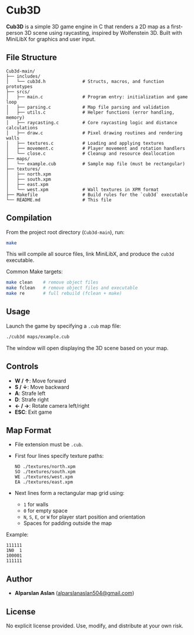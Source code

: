 # Cub3D

**Cub3D** is a simple 3D game engine in C that renders a 2D map as a first-person 3D scene using raycasting, inspired by Wolfenstein 3D. Built with MiniLibX for graphics and user input.

## File Structure

```
Cub3d-main/
├── includes/
│   └── cub3d.h              # Structs, macros, and function prototypes
├── srcs/
│   ├── main.c               # Program entry: initialization and game loop
│   ├── parsing.c            # Map file parsing and validation
│   ├── utils.c              # Helper functions (error handling, memory)
│   ├── raycasting.c         # Core raycasting logic and distance calculations
│   ├── draw.c               # Pixel drawing routines and rendering walls
│   ├── textures.c           # Loading and applying textures
│   ├── movement.c           # Player movement and rotation handlers
│   └── close.c              # Cleanup and resource deallocation
├── maps/
│   └── example.cub          # Sample map file (must be rectangular)
├── textures/
│   ├── north.xpm
│   ├── south.xpm
│   ├── east.xpm
│   └── west.xpm             # Wall textures in XPM format
├── Makefile                 # Build rules for the `cub3d` executable
└── README.md                # This file
```

## Compilation

From the project root directory (`Cub3d-main`), run:

```bash
make
```

This will compile all source files, link MiniLibX, and produce the `cub3d` executable.

Common Make targets:

```bash
make clean    # remove object files
make fclean   # remove object files and executable
make re       # full rebuild (fclean + make)
```

## Usage

Launch the game by specifying a `.cub` map file:

```bash
./cub3d maps/example.cub
```

The window will open displaying the 3D scene based on your map.

## Controls

* **W / ↑**: Move forward
* **S / ↓**: Move backward
* **A**: Strafe left
* **D**: Strafe right
* **← / →**: Rotate camera left/right
* **ESC**: Exit game

## Map Format

* File extension must be `.cub`.
* First four lines specify texture paths:

  ```
  NO ./textures/north.xpm
  SO ./textures/south.xpm
  WE ./textures/west.xpm
  EA ./textures/east.xpm
  ```
* Next lines form a rectangular map grid using:

  * `1` for walls
  * `0` for empty space
  * `N`, `S`, `E`, or `W` for player start position and orientation
  * Spaces for padding outside the map

Example:

```
111111
1N0  1
100001
111111
```

## Author

* **Alparslan Aslan** ([alparslanaslan504@gmail.com](mailto:alparslanaslan504@gmail.com))

## License

No explicit license provided. Use, modify, and distribute at your own risk.
